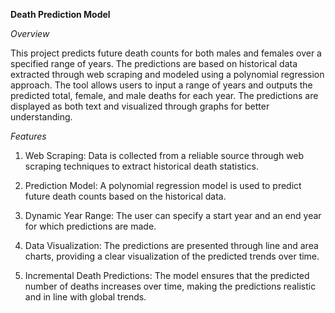 **Death Prediction Model**

*Overview*

This project predicts future death counts for both males and females over a specified range of years. The predictions are based on historical data extracted through web scraping and modeled using a polynomial regression approach. The tool allows users to input a range of years and outputs the predicted total, female, and male deaths for each year. The predictions are displayed as both text and visualized through graphs for better understanding.

*Features*
1. Web Scraping: Data is collected from a reliable source through web scraping techniques to extract historical death statistics.
   
2. Prediction Model: A polynomial regression model is used to predict future death counts based on the historical data.
   
3. Dynamic Year Range: The user can specify a start year and an end year for which predictions are made.
   
4. Data Visualization: The predictions are presented through line and area charts, providing a clear visualization of the predicted trends over time.
   
5. Incremental Death Predictions: The model ensures that the predicted number of deaths increases over time, making the predictions realistic and in line with global trends.
